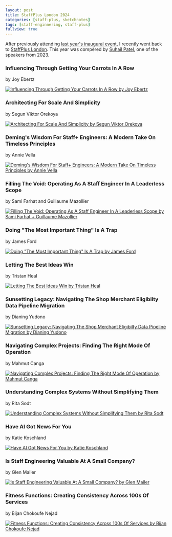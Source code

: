 ```yaml
---
layout: post
title: StaffPlus London 2024
categories: [staff-plus, sketchnotes]
tags: [staff-enginnering, staff-plus]
fullview: true
---
```


After previously attending [last year's inaugural event](/staff-plus/sketchnotes/2023/06/30/staffplus-london-2023.html), I recently went back to [StaffPlus London](https://leaddev.com/staffplus-london). This year was compèred by [Suhail Patel](https://twitter.com/suhailpatel), one of the speakers from 2023.


### Influencing Through Getting Your Carrots In A Row
by Joy Ebertz
[<i class="fa fa-globe fa-lg" title="Website"></i>](https://jkebertz.medium.com)
[<i class="fa fa-brands fa-x-twitter fa-lg" title="X"></i>](https://twitter.com/jkebertz)

[![Influencing Through Getting Your Carrots In A Row by Joy Ebertz][1]][1]


### Architecting For Scale And Simplicity
by Segun Viktor Orekoya

[![Architecting For Scale And Simplicity by Segun Viktor Orekoya][2]][2]


### Deming's Wisdom For Staff+ Engineers: A Modern Take On Timeless Principles
by Annie Vella
[<i class="fa fa-brands fa-x-twitter fa-lg" title="X"></i>](https://twitter.com/codefrenzy)

[![Deming's Wisdom For Staff+ Engineers: A Modern Take On Timeless Principles by Annie Vella][3]][3]


### Filling The Void: Operating As A Staff Engineer In A Leaderless Scope
by Sami Farhat and Guillaume Mazollier
[<i class="fa fa-brands fa-x-twitter fa-lg" title="X"></i>](https://twitter.com/GMazollier)

[![Filling The Void: Operating As A Staff Engineer In A Leaderless Scope by Sami Farhat + Guillaume Mazollier][4]][4]


### Doing "The Most Important Thing" Is A Trap
by James Ford
[<i class="fa fa-brands fa-x-twitter fa-lg" title="X"></i>](https://twitter.com/psyked)

[![Doing "The Most Important Thing" Is A Trap by James Ford][5]][5]


### Letting The Best Ideas Win
by Tristan Heal

[![Letting The Best Ideas Win by Tristan Heal][6]][6]


### Sunsetting Legacy: Navigating The Shop Merchant Eligibilty Data Pipeline Migration
by Dianing Yudono
[<i class="fa fa-brands fa-x-twitter fa-lg" title="X"></i>](https://twitter.com/galihmelon)
[<i class="fa fa-brands fa-mastodon fa-lg" title="Mastodon"></i>](https://hachyderm.io/@galihmelon)

[![Sunsetting Legacy: Navigating The Shop Merchant Eligibilty Data Pipeline Migration by Dianing Yudono][7]][7]


### Navigating Complex Projects: Finding The Right Mode Of Operation
by Mahmut Canga
[<i class="fa fa-globe fa-lg" title="Website"></i>](https://mahmutcanga.com)
[<i class="fa fa-brands fa-x-twitter fa-lg" title="X"></i>](https://twitter.com/macromania)

[![Navigating Complex Projects: Finding The Right Mode Of Operation by Mahmut Canga][8]][8]


### Understanding Complex Systems Without Simplifying Them
by Rita Sodt

[![Understanding Complex Systems Without Simplifying Them by Rita Sodt][9]][9]


### Have AI Got News For You
by Katie Koschland
[<i class="fa fa-brands fa-x-twitter fa-lg" title="X"></i>](https://twitter.com/KKoschland)

[![Have AI Got News For You by Katie Koschland][10]][10]


### Is Staff Engineering Valuable At A Small Company?
by Glen Mailer
[<i class="fa fa-brands fa-x-twitter fa-lg" title="X"></i>](https://twitter.com/glenathan)
[<i class="fa fa-brands fa-mastodon fa-lg" title="Mastodon"></i>](https://hachyderm.io/@glenjamin)

[![Is Staff Engineering Valuable At A Small Company? by Glen Mailer][11]][11]


### Fitness Functions: Creating Consistency Across 100s Of Services
by Bijan Chokoufe Nejad
[<i class="fa fa-globe fa-lg" title="Website"></i>](https://bijan.cloud)
[<i class="fa fa-brands fa-x-twitter fa-lg" title="X"></i>](https://twitter.com/bijancn)

[![Fitness Functions: Creating Consistency Across 100s Of Services by Bijan Chokoufe Nejad][12]][12]


  [1]: /assets/media/images/2024/07/influencing-through-getting-your-carrots-in-a-row-joy-ebertz.jpg#img-sketchnote
  [2]: /assets/media/images/2024/07/architecting-for-scale-and-simplicity-segun-viktor-orekoya.jpg#img-sketchnote
  [3]: /assets/media/images/2024/07/demings-wisdom-for-staffplus-engineers-a-modern-take-on-timeless-principles-annie-vella.jpg#img-sketchnote
  [4]: /assets/media/images/2024/07/filling-the-void-operating-as-a-staff-engineer-in-a-leaderless-scope-sami-farhat-guillaume-mazollier.jpg#img-sketchnote
  [5]: /assets/media/images/2024/07/doing-the-most-important-thing-is-a-trap-james-ford.jpg#img-sketchnote
  [6]: /assets/media/images/2024/07/letting-the-best-ideas-win-tristan-heal.jpg#img-sketchnote
  [7]: /assets/media/images/2024/07/sunsetting-legacy-navigating-the-shop-merchant-eligibility-data-pipeline-migration-dianing-yudono.jpg#img-sketchnote
  [8]: /assets/media/images/2024/07/navigating-complex-projects-finding-the-right-mode-of-operation-mahmut-canga.jpg#img-sketchnote
  [9]: /assets/media/images/2024/07/understanding-complex-systems-without-simplifying-them-rita-sodt.jpg#img-sketchnote
  [10]: /assets/media/images/2024/07/have-ai-got-news-for-you-katie-koschland.jpg#img-sketchnote
  [11]: /assets/media/images/2024/07/is-staff-engineering-valuable-at-a-small-company-glen-mailer.jpg#img-sketchnote
  [12]: /assets/media/images/2024/07/fitness-functions-creating-consistency-across-100s-of-services-bijan-chokoufe-nejad.jpg#img-sketchnote

